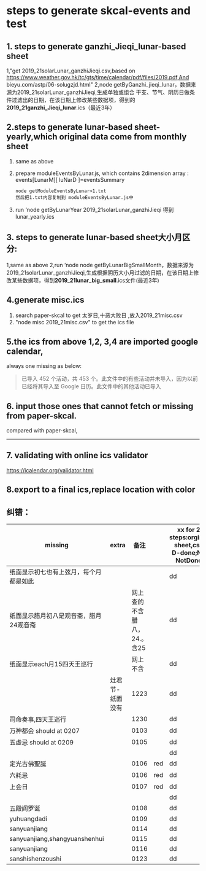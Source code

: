 # steps to generate skcal-events and test

## 1. steps to generate ganzhi_Jieqi_lunar-based sheet

1,"get 2019_21solarLunar_ganzhiJieqi.csv,based on https://www.weather.gov.hk/tc/gts/time/calendar/pdf/files/2019.pdf,And bieyu.com/astp/06-solugzjd.html"
2,node getByGanzhi_jieqi_lunar，数据来源为2019_21solarLunar_ganzhiJieqi,生成单独或组合 干支、节气、阴历日做条件过滤出的日期，在该日期上修改某些数据项，得到的**2019_21ganzhi_Jieqi_lunar**.ics（最近3年）

## 2.steps to generate lunar-based sheet-yearly,which original data come from monthly sheet

 1. same as above

 2. prepare moduleEventsByLunar.js, which contains 2dimension array : events[LunarM\][ luNarD ]=eventsSummary 

    ```shell
    node getModuleEventsByLunar>1.txt
    然后把1.txt内容复制到 moduleEventsByLunar.js中
    ```

    

 3. run ‘node getByLunarYear 2019_21solarLunar_ganzhiJieqi 得到 lunar_yearly.ics

## 3. steps to generate lunar-based sheet大小月区分:
1,same as above
2,run ‘node node getByLunarBigSmallMonth，数据来源为2019_21solarLunar_ganzhiJieqi,生成根据阴历大小月过滤的日期，在该日期上修改某些数据项，得到**2019_21lunar_big_small**.ics文件(最近3年)

## 4.generate misc.ics

1. search paper-skcal to get 太岁日,十恶大败日 ,放入2019_21misc.csv
2. "node misc 2019_21misc.csv" to get the ics file

## 5.the ics from above 1,2, 3,4 are imported google calendar, 

always one missing as below:

>已导入 452 个活动，共 453 个。此文件中的有些活动并未导入，因为以前已经将其导入至 Google 日历。此文件中的其他活动已导入

## 6. input those ones that cannot fetch or missing from paper-skcal.

compared with paper-skcal, 

---

## 7. validating with online ics validator

https://icalendar.org/validator.html

## 8.export to a final ics,replace location with color

## 纠错：

| missing                                | extra           | 备注                        |      | xx for 2 steps:orginal sheet,csv  D-done;N-NotDone |
| -------------------------------------- | --------------- | --------------------------- | ---- | -------------------------------------------------- |
| 纸面显示初七也有上弦月，每个月都是如此 |                 |                             |      | dd                                                 |
| 纸面显示腊月初八是观音斋，腊月24观音斋 |                 | 网上查的不含腊八，24.。含25 |      | dd                                                 |
| 纸面显示each月15四天王巡行             |                 | 网上不含                    |      | dd                                                 |
|                                        | 灶君节-纸面没有 | 1223                        |      | dd                                                 |
| 司命奏事,四天王巡行                    |                 | 1230                        |      | dd                                                 |
| 万神都会 should at 0207                |                 | 0103                        |      | dd                                                 |
| 五虚忌 should at 0209                  |                 | 0105                        |      | dd                                                 |
|                                        |                 |                             |      | dd                                                 |
| 定光古佛聖誕                           |                 | 0106                        | red  | dd                                                 |
| 六耗忌                                 |                 | 0106                        | red  | dd                                                 |
| 上会日                                 |                 | 0107                        | red  | dd                                                 |
|                                        |                 |                             |      | dd                                                 |
| 五殿阎罗诞                             |                 | 0108                        |      | dd                                                 |
| yuhuangdadi                            |                 | 0109                        |      | dd                                                 |
| sanyuanjiang                           |                 | 0114                        |      | dd                                                 |
| sanyuanjiang,shangyuanshenhui          |                 | 0115                        |      | dd                                                 |
| sanyuanjiang                           |                 | 0116                        |      | dd                                                 |
| sanshishenzoushi                       |                 | 0123                        |      | dd                                                 |